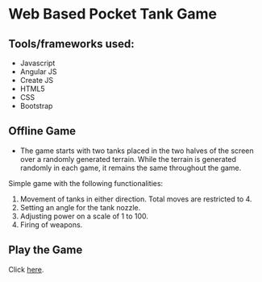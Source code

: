 # Web Based Pocket Tank Game 

## Tools/frameworks used: 
- Javascript
- Angular JS
- Create JS
- HTML5
- CSS
- Bootstrap

## Offline Game
- The game starts with two tanks placed in the two halves of the screen over a randomly generated terrain. While the terrain is generated randomly in each game, it remains the same throughout the game. 

Simple game with the following functionalities:
1. Movement of tanks in either direction. Total moves are restricted to 4. 
2. Setting an angle for the tank nozzle. 
3. Adjusting power on a scale of 1 to 100.
4. Firing of weapons.

## Play the Game
Click [here](https://sahilbansal17.github.io/Pocket_Tanks/).
